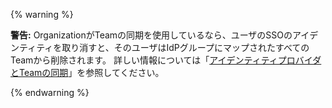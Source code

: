 {% warning %}

**警告:** OrganizationがTeamの同期を使用しているなら、ユーザのSSOのアイデンティティを取り消すと、そのユーザはIdPグループにマップされたすべてのTeamから削除されます。 詳しい情報については「[アイデンティティプロバイダとTeamの同期](/github/setting-up-and-managing-organizations-and-teams/synchronizing-a-team-with-an-identity-provider-group)」を参照してください。

{% endwarning %}
